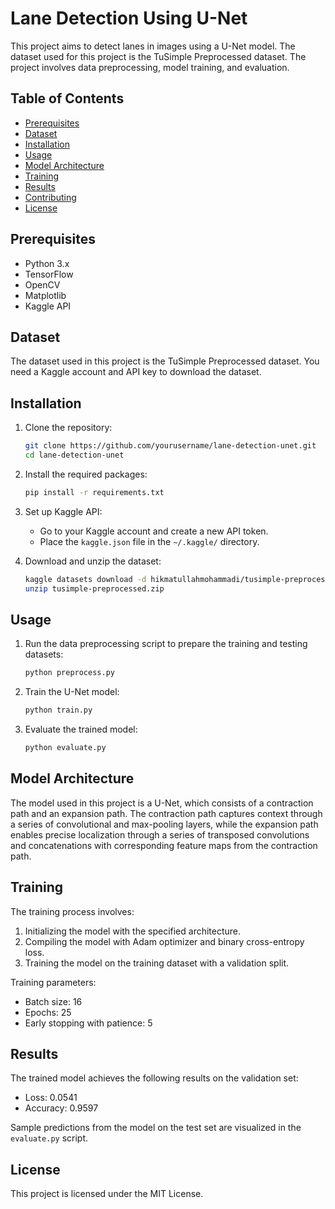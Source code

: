 # Lane Detection Using U-Net

This project aims to detect lanes in images using a U-Net model. The dataset used for this project is the TuSimple Preprocessed dataset. The project involves data preprocessing, model training, and evaluation.

## Table of Contents
- [Prerequisites](#prerequisites)
- [Dataset](#dataset)
- [Installation](#installation)
- [Usage](#usage)
- [Model Architecture](#model-architecture)
- [Training](#training)
- [Results](#results)
- [Contributing](#contributing)
- [License](#license)

## Prerequisites
- Python 3.x
- TensorFlow
- OpenCV
- Matplotlib
- Kaggle API

## Dataset
The dataset used in this project is the TuSimple Preprocessed dataset. You need a Kaggle account and API key to download the dataset.

## Installation
1. Clone the repository:
    ```bash
    git clone https://github.com/yourusername/lane-detection-unet.git
    cd lane-detection-unet
    ```

2. Install the required packages:
    ```bash
    pip install -r requirements.txt
    ```

3. Set up Kaggle API:
    - Go to your Kaggle account and create a new API token.
    - Place the `kaggle.json` file in the `~/.kaggle/` directory.

4. Download and unzip the dataset:
    ```bash
    kaggle datasets download -d hikmatullahmohammadi/tusimple-preprocessed
    unzip tusimple-preprocessed.zip
    ```

## Usage
1. Run the data preprocessing script to prepare the training and testing datasets:
    ```python
    python preprocess.py
    ```

2. Train the U-Net model:
    ```python
    python train.py
    ```

3. Evaluate the trained model:
    ```python
    python evaluate.py
    ```

## Model Architecture
The model used in this project is a U-Net, which consists of a contraction path and an expansion path. The contraction path captures context through a series of convolutional and max-pooling layers, while the expansion path enables precise localization through a series of transposed convolutions and concatenations with corresponding feature maps from the contraction path.

## Training
The training process involves:
1. Initializing the model with the specified architecture.
2. Compiling the model with Adam optimizer and binary cross-entropy loss.
3. Training the model on the training dataset with a validation split.

Training parameters:
- Batch size: 16
- Epochs: 25
- Early stopping with patience: 5

## Results
The trained model achieves the following results on the validation set:
- Loss: 0.0541
- Accuracy: 0.9597

Sample predictions from the model on the test set are visualized in the `evaluate.py` script.

## License
This project is licensed under the MIT License.

